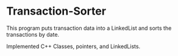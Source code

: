 # Transaction-Sorter 

This program puts transaction data into a LinkedList and sorts the transactions by date. 

Implemented C++ Classes, pointers, and LinkedLists.


